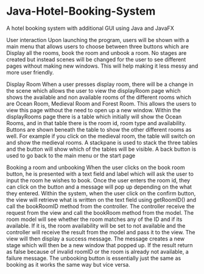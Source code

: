 # Java-Hotel-Booking-System
A hotel booking system with additional GUI using Java and JavaFX

User interaction 
Upon launching the program, users will be shown with a main menu that allows users to choose between three buttons which are Display all the rooms, book the room and unbook a room.  No stages are created but instead scenes will be changed for the user to see different pages without making new windows. This will help making it less messy and more user friendly.

Display Room
When a user presses display room, there will be a change in the scene which allows the user to view the displayRoom page which shows the available and non available rooms of the different rooms which are Ocean Room, Medieval Room and Forest Room. This allows the users to view this page without the need to open up a new window. Within the displayRooms page there is a table which initially will show the Ocean Rooms, and in that table there is the room id, room type and availability. Buttons are shown beneath the table to show the other different rooms as well. For example if you click on the medieval room, the table will switch on and show the medieval rooms. A stackpane is used to stack the three tables and the button will show which of the tables will be visible. A back button is used to go back to the main menu or the start page

Booking a room and unbooking
When the user clicks on the book room button, he is presented with a text field and label which will ask the user to input the room he wishes to book. Once the user enters the room id, they can click on the button and a message will pop up depending on the what they entered. Within the system, when the user click on the confirm button, the view will retrieve what is written on the text field using getRoomID() and call the bookRoomID method from the controller. The controller receive the request from the view and call the bookRoom method from the model. The room model will see whether the room matches any of the ID and if its available. If it is, the room availability will be set to not available and the controller will receive the result from the model and pass it to the view. The view will then display a success message. The message creates a new stage which will then be a new window that popped up. If the result return as false because of invalid roomID or the room is already not available, a failure message. The unbooking button is essentially just the same as booking as it works the same way but vice versa.

